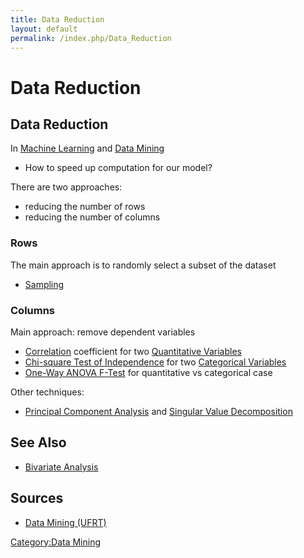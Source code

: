 ```yaml
---
title: Data Reduction
layout: default
permalink: /index.php/Data_Reduction
---
```


# Data Reduction

## Data Reduction
In [Machine Learning](Machine_Learning) and [Data Mining](Data_Mining)
- How to speed up computation for our model?


There are two approaches: 
- reducing the number of rows 
- reducing the number of columns 


### Rows
The main approach is to randomly select a subset of the dataset 
- [Sampling](Sampling)


### Columns
Main approach: remove dependent variables
- [Correlation](Correlation) coefficient for two [Quantitative Variables](Quantitative_Variables)
- [Chi-square Test of Independence](Chi-square_Test_of_Independence) for two [Categorical Variables](Categorical_Variables)
- [One-Way ANOVA F-Test](One-Way_ANOVA_F-Test) for quantitative vs categorical case


Other techniques:
- [Principal Component Analysis](Principal_Component_Analysis) and [Singular Value Decomposition](Singular_Value_Decomposition)


## See Also
- [Bivariate Analysis](Bivariate_Analysis)

## Sources
- [Data Mining (UFRT)](Data_Mining_(UFRT))

[Category:Data Mining](Category_Data_Mining)